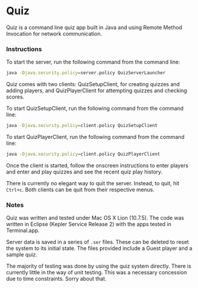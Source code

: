 Quiz
====

Quiz is a command line quiz app built in Java and using Remote Method Invocation for network communication.

### Instructions

To start the server, run the following command from the command line:
```sh
java -Djava.security.policy=server.policy QuizServerLauncher
```

Quiz comes with two clients: QuizSetupClient, for creating quizzes and adding players, and QuizPlayerClient for attempting quizzes and checking scores.

To start QuizSetupClient, run the following command from the command line:
```sh
java -Djava.security.policy=client.policy QuizSetupClient
```

To start QuizPlayerClient, run the following command from the command line:
```sh
java -Djava.security.policy=client.policy QuizPlayerClient
```

Once the client is started, follow the onscreen instructions to enter players and enter and play quizzes and see the recent quiz play history.

There is currently no elegant way to quit the server. Instead, to quit, hit `Ctrl+c`. Both clients can be quit from their respective menus.

### Notes
Quiz was written and tested under Mac OS X Lion (10.7.5). The code was written in Eclipse (Kepler Service Release 2) with the apps tested in Terminal.app.

Server data is saved in a series of `.ser` files. These can be deleted to reset the system to its initial state. The files provided include a Guest player and a sample quiz.

The majority of testing was done by using the quiz system directly. There is currently little in the way of unit testing. This was a necessary concession due to time constraints. Sorry about that.

